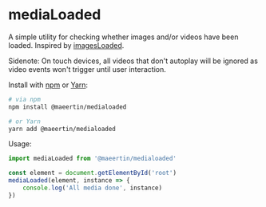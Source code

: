 # mediaLoaded

A simple utility for checking whether images and/or videos have been loaded. Inspired by [imagesLoaded](https://github.com/desandro/imagesloaded).

Sidenote:
On touch devices, all videos that don't autoplay will be ignored as video events won't trigger until user interaction.

Install with [npm](https://www.npmjs.com/) or [Yarn](https://yarnpkg.com/):

```bash
# via npm
npm install @maeertin/medialoaded

# or Yarn
yarn add @maeertin/medialoaded
```

Usage:

```js
import mediaLoaded from '@maeertin/medialoaded'

const element = document.getElementById('root')
mediaLoaded(element, instance => {
    console.log('All media done', instance)
})
```
